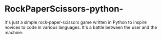 # RockPaperScissors-python-
It's just a simple rock-paper-scissors game written in Python to inspire novices to code in various languages. It's a battle between the user and the machine.
